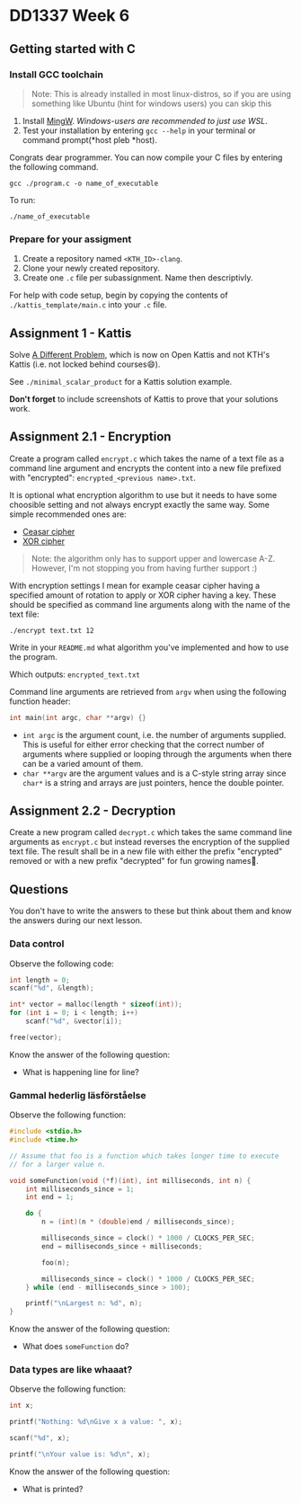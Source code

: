 # DD1337 Week 6

## Getting started with C

### Install GCC toolchain
> Note: This is already installed in most linux-distros, so if you are using something like Ubuntu (hint for windows users) you can skip this
1) Install [MingW](https://www.mingw-w64.org/). *Windows-users are recommended to just use WSL*. 
2) Test your installation by entering `gcc --help` in your terminal or command prompt(*host pleb *host).

Congrats dear programmer. You can now compile your C files by entering the following command.
```
gcc ./program.c -o name_of_executable
```
To run: 
```
./name_of_executable
```

### Prepare for your assigment

1) Create a repository named `<KTH_ID>-clang`.
2) Clone your newly created repository.
3) Create one `.c` file per subassignment. Name then descriptivly.  

For help with code setup, begin by copying the contents of `./kattis_template/main.c` into your `.c` file.

## Assignment 1 - Kattis

Solve [A Different Problem](https://open.kattis.com/problems/different), which is now on Open Kattis and not KTH's Kattis (i.e. not locked behind courses😄).

See `./minimal_scalar_product` for a Kattis solution example.

**Don't forget** to include screenshots of Kattis to prove that your solutions work.

## Assignment 2.1 - Encryption

Create a program called `encrypt.c` which takes the name of a text file as a command line argument and encrypts the content into a new file prefixed with "encrypted": `encrypted_<previous name>.txt`.

It is optional what encryption algorithm to use but it needs to have some choosible setting and not always encrypt exactly the same way. Some simple recommended ones are:

- [Ceasar cipher](https://en.wikipedia.org/wiki/Caesar_cipher)
- [XOR cipher](https://en.wikipedia.org/wiki/XOR_cipher)

> Note: the algorithm only has to support upper and lowercase A-Z. However, I'm not stopping you from having further support :)

With encryption settings I mean for example ceasar cipher having a specified amount of rotation to apply or XOR cipher having a key. These should be specified as command line arguments along with the name of the text file:
```
./encrypt text.txt 12
```
Write in your `README.md` what algorithm you've implemented and how to use the program.

Which outputs: `encrypted_text.txt`

Command line arguments are retrieved from `argv` when using the following function header:
```c
int main(int argc, char **argv) {}
```
- `int argc` is the argument count, i.e. the number of arguments supplied. This is useful for either error checking that the correct number of arguments where supplied or looping through the arguments when there can be a varied amount of them.
- `char **argv` are the argument values and is a C-style string array since `char*` is a string and arrays are just pointers, hence the double pointer.


## Assignment 2.2 - Decryption

Create a new program called `decrypt.c` which takes the same command line arguments as `encrypt.c` but instead reverses the encryption of the supplied text file. The result shall be in a new file with either the prefix "encrypted" removed or with a new prefix "decrypted" for fun growing names🤪.

## Questions

You don't have to write the answers to these but think about them and know the answers during our next lesson.

### Data control

Observe the following code:

```c
int length = 0;
scanf("%d", &length); 

int* vector = malloc(length * sizeof(int));
for (int i = 0; i < length; i++) 
    scanf("%d", &vector[i]);

free(vector);
```

Know the answer of the following question:
- What is happening line for line?

### Gammal hederlig läsförståelse

Observe the following function:

```c
#include <stdio.h>
#include <time.h>

// Assume that foo is a function which takes longer time to execute
// for a larger value n.

void someFunction(void (*f)(int), int milliseconds, int n) {
    int milliseconds_since = 1;
    int end = 1;

    do {
        n = (int)(n * (double)end / milliseconds_since);

        milliseconds_since = clock() * 1000 / CLOCKS_PER_SEC;
        end = milliseconds_since + milliseconds;

        foo(n);

        milliseconds_since = clock() * 1000 / CLOCKS_PER_SEC;
    } while (end - milliseconds_since > 100);

    printf("\nLargest n: %d", n);
}
```

Know the answer of the following question:
- What does `someFunction` do?

### Data types are like whaaat?

Observe the following function:

```c
int x;

printf("Nothing: %d\nGive x a value: ", x);

scanf("%d", x);

printf("\nYour value is: %d\n", x);
```

Know the answer of the following question:
- What is printed?